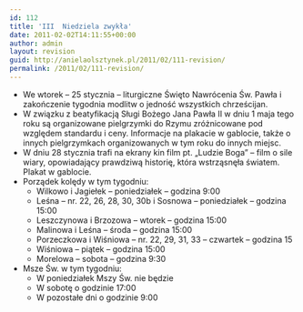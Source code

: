 ```yaml
---
id: 112
title: 'III  Niedziela zwykła'
date: 2011-02-02T14:11:55+00:00
author: admin
layout: revision
guid: http://anielaolsztynek.pl/2011/02/111-revision/
permalink: /2011/02/111-revision/
---
```

  * We wtorek &#8211; 25 stycznia &#8211; liturgiczne Święto Nawrócenia Św. Pawła i zakończenie tygodnia modlitw o jedność wszystkich chrześcijan.
  * W związku z beatyfikacją Sługi Bożego Jana Pawła II w dniu 1 maja tego roku są organizowane pielgrzymki do Rzymu zróżnicowane pod względem standardu i ceny. Informacje na plakacie w gablocie, także o innych pielgrzymkach organizowanych w tym roku do innych miejsc.
  * W dniu 28 stycznia trafi na ekrany kin film pt. &#8222;Ludzie Boga&#8221; &#8211; film o sile wiary, opowiadający prawdziwą historię, która wstrząsnęła światem. Plakat w gablocie.
  * Porządek kolędy w tym tygodniu: 
      * Wilkowo i Jagiełek &#8211; poniedziałek &#8211; godzina 9:00
      * Leśna &#8211; nr. 22, 26, 28, 30, 30b i Sosnowa &#8211; poniedziałek &#8211; godzina 15:00
      * Leszczynowa i Brzozowa &#8211; wtorek &#8211; godzina 15:00
      * Malinowa i Leśna &#8211; środa &#8211; godzina 15:00
      * Porzeczkowa i Wiśniowa &#8211; nr. 22, 29, 31, 33 &#8211; czwartek &#8211; godzina 15
      * Wiśniowa &#8211; piątek &#8211; godzina 15:00
      * Morelowa &#8211; sobota &#8211; godzina 9:30
  * Msze Św. w tym tygodniu: 
      * W poniedziałek Mszy Św. nie będzie
      * W sobotę o godzinie 17:00
      * W pozostałe dni o godzinie 9:00
